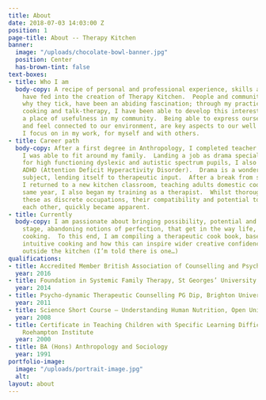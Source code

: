 ```yaml
---
title: About
date: 2018-07-03 14:03:00 Z
position: 1
page-title: About -- Therapy Kitchen
banner:
  image: "/uploads/chocolate-bowl-banner.jpg"
  position: Center
  has-brown-tint: false
text-boxes:
- title: Who I am
  body-copy: A recipe of personal and professional experience, skills and passions
    have fed into the creation of Therapy Kitchen.  People and communities, how and
    why they tick, have been an abiding fascination; through my practice of teaching,
    cooking and talk-therapy, I have been able to develop this interest, whilst finding
    a place of usefulness in my community.  Being able to express ourselves creatively
    and feel connected to our environment, are key aspects to our well being, which
    I focus on in my work, for myself and with others.
- title: Career path
  body-copy: After a first degree in Anthropology, I completed teacher training, that
    I was able to fit around my family.  Landing a job as drama specialist at a school
    for high functioning dyslexic and autistic spectrum pupils, I also learned about
    ADHD (Attention Deficit Hyperactivity Disorder).  Drama is a wonderfully flexible
    subject, lending itself to therapeutic input.  After a break from secondary education,
    I returned to a new kitchen classroom, teaching adults domestic cookery.  In the
    same year, I also began my training as a therapist.  Whilst thoroughly enjoying
    these as discrete occupations, their compatibility and potential to feed into
    each other, quickly became apparent.
- title: Currently
  body-copy: I am passionate about bringing possibility, potential and pleasure centre
    stage, abandoning notions of perfection, that get in the way life, love and good
    cooking.  To this end, I am compiling a therapeutic cook book, based around imaginative,
    intuitive cooking and how this can inspire wider creative confidence in the world
    outside the kitchen (I’m told there is one…)
qualifications:
- title: Accredited Member British Association of Counselling and Psychotherapy (BACP)
  year: 2016
- title: Foundation in Systemic Family Therapy, St Georges’ University Hospital, Tooting
  year: 2014
- title: Psycho-dynamic Therapeutic Counselling PG Dip, Brighton University
  year: 2011
- title: Science Short Course – Understanding Human Nutrition, Open University
  year: 2008
- title: Certificate in Teaching Children with Specific Learning Difficulties – Dyslexia.
    Roehampton Institute
  year: 2000
- title: BA (Hons) Anthropology and Sociology
  year: 1991
portfolio-image:
  image: "/uploads/portrait-image.jpg"
  alt: 
layout: about
---
```


